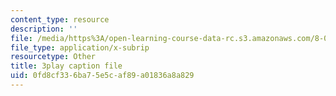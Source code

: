 ```yaml
---
content_type: resource
description: ''
file: /media/https%3A/open-learning-course-data-rc.s3.amazonaws.com/8-06-quantum-physics-iii-spring-2018/0fd8cf336ba75e5caf89a01836a8a829_WwudFI6YRs.vtt
file_type: application/x-subrip
resourcetype: Other
title: 3play caption file
uid: 0fd8cf33-6ba7-5e5c-af89-a01836a8a829
---
```

